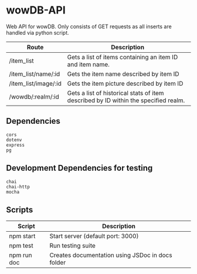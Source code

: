 # wowDB-API
Web API for wowDB. Only consists of GET requests as all inserts are handled via python script.

Route | Description
------|------------
/item_list | Gets a list of items containing an item ID and item name.
/item_list/name/:id | Gets the item name described by item ID
/item_list/image/:id | Gets the item picture described by item ID
/wowdb/:realm/:id | Gets a list of historical stats of item described by ID within the specified realm.

## Dependencies
```
cors
dotenv
express
pg
```

## Development Dependencies for testing
```
chai
chai-http
mocha
```

## Scripts
Script | Description
-------|------------
npm start | Start server (default port: 3000)
npm test | Run testing suite
npm run doc | Creates documentation using JSDoc in docs folder